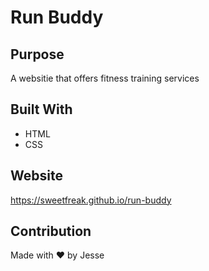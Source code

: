 # Run Buddy

## Purpose
A websitie that offers fitness training services

## Built With
* HTML
* CSS

## Website
https://sweetfreak.github.io/run-buddy

## Contribution
Made with ❤️ by Jesse
